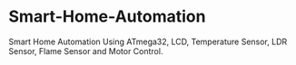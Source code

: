 # Smart-Home-Automation
Smart Home Automation Using ATmega32, LCD, Temperature Sensor, LDR Sensor, Flame Sensor and Motor Control.
